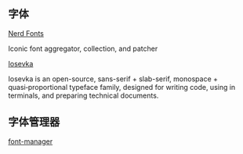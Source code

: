 ## 字体

[Nerd Fonts](https://www.nerdfonts.com/)

Iconic font aggregator, collection, and patcher

[Iosevka](https://typeof.net/Iosevka/)

Iosevka is an open-source, sans-serif + slab-serif, monospace + quasi‑proportional typeface family, designed for writing code, using in terminals, and preparing technical documents.

## 字体管理器

[font-manager](http://fontmanager.github.io/)
